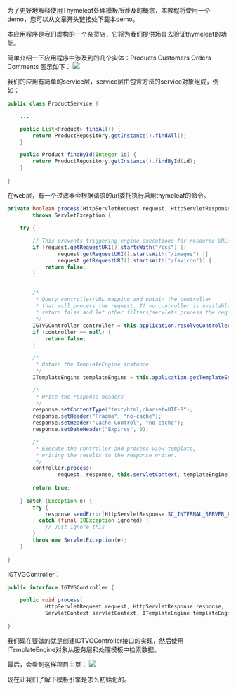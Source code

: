 为了更好地解释使用Thymeleaf处理模板所涉及的概念，本教程将使用一个demo，您可以从文章开头链接处下载本demo。

本应用程序是我们虚构的一个杂货店，它将为我们提供场景去验证thymeleaf的功能。

简单介绍一下应用程序中涉及到的几个实体：Products Customers Orders Comments 图示如下：
![](http://www.thymeleaf.org/doc/tutorials/3.0/images/usingthymeleaf/gtvg-model.png)

我们的应用有简单的service层，service层由包含方法的service对象组成，例如：
```java
public class ProductService {

    ...

    public List<Product> findAll() {
        return ProductRepository.getInstance().findAll();
    }

    public Product findById(Integer id) {
        return ProductRepository.getInstance().findById(id);
    }
    
}

```
在web层，有一个过滤器会根据请求的url委托执行启用thymeleaf的命令。


```java
private boolean process(HttpServletRequest request, HttpServletResponse response)
        throws ServletException {
    
    try {

        // This prevents triggering engine executions for resource URLs
        if (request.getRequestURI().startsWith("/css") ||
                request.getRequestURI().startsWith("/images") ||
                request.getRequestURI().startsWith("/favicon")) {
            return false;
        }

        
        /*
         * Query controller/URL mapping and obtain the controller
         * that will process the request. If no controller is available,
         * return false and let other filters/servlets process the request.
         */
        IGTVGController controller = this.application.resolveControllerForRequest(request);
        if (controller == null) {
            return false;
        }

        /*
         * Obtain the TemplateEngine instance.
         */
        ITemplateEngine templateEngine = this.application.getTemplateEngine();

        /*
         * Write the response headers
         */
        response.setContentType("text/html;charset=UTF-8");
        response.setHeader("Pragma", "no-cache");
        response.setHeader("Cache-Control", "no-cache");
        response.setDateHeader("Expires", 0);

        /*
         * Execute the controller and process view template,
         * writing the results to the response writer. 
         */
        controller.process(
                request, response, this.servletContext, templateEngine);
        
        return true;
        
    } catch (Exception e) {
        try {
            response.sendError(HttpServletResponse.SC_INTERNAL_SERVER_ERROR);
        } catch (final IOException ignored) {
            // Just ignore this
        }
        throw new ServletException(e);
    }
    
}

```
IGTVGController：


```java
public interface IGTVGController {

    public void process(
            HttpServletRequest request, HttpServletResponse response,
            ServletContext servletContext, ITemplateEngine templateEngine);    
    
}

```
我们现在要做的就是创建IGTVGController接口的实现，然后使用ITemplateEngine对象从服务层和处理模板中检索数据。

最后，会看到这样项目主页：
![](http://www.thymeleaf.org/doc/tutorials/3.0/images/usingthymeleaf/gtvg-view.png)

现在让我们了解下模板引擎是怎么初始化的。

